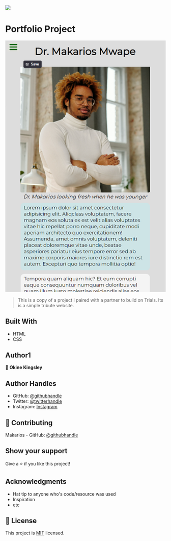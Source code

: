 ![](https://img.shields.io/badge/Microverse-blueviolet)

# Portfolio Project

![Screenshot](tribute-page.png)

> This is a copy of a project I paired with a partner to build on Trials. Its is a simple tribute website.

## Built With

- HTML
- CSS

## Author1

👤 **Okine Kingsley**


## Author Handles
- GitHub: [@githubhandle](https://github.com/killy10o10)
- Twitter: [@twitterhandle](https://twitter.com/Quami_Killy)
- Instagram: [Instagram](https://www.instagram.com/quami_killy/)


## 🤝 Contributing

Makarios - GitHub: [@githubhandle](https://github.com/Makarios24)

## Show your support

Give a ⭐️ if you like this project!

## Acknowledgments

- Hat tip to anyone who's code/resource was used
- Inspiration
- etc

## 📝 License

This project is [MIT](./MIT.md) licensed.
